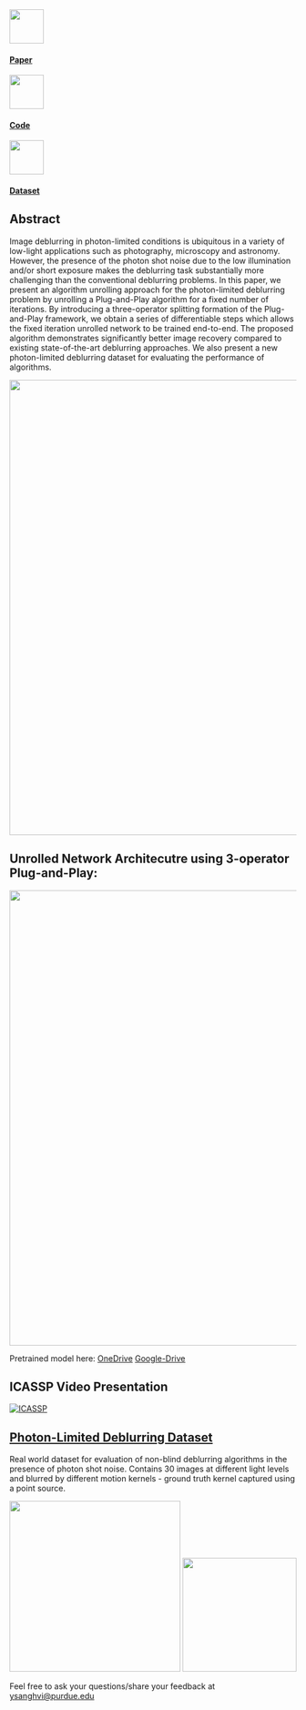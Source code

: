 <!DOCTYPE html>
<html>
<head>
<link rel="stylesheet" href="css/float.css">
</head>
<body>
<div class="row">
      <div class="float-child">
            <a href="https://arxiv.org/pdf/2110.15314.pdf">
          <image src="img/arxiv.png" width="60px">
            <h4><strong>Paper</strong></h4>
          </a>
      </div>
      <div class="float-child">
            <a href="https://github.com/sanghviyashiitb/poisson-deblurring/">
          <image src="img/github.png" width="60px">
              <h4><strong>Code</strong></h4>   
          </a>
      </div>
      <div class="float-child">
      <a href="https://github.com/sanghviiitb/poisson-deblurring/">
            <image src="img/dataset3.jpg" width="60px">
                  <h4><strong>Dataset</strong></h4>
            </a>
      </div>
</div>


            
            
## Abstract
Image deblurring in photon-limited conditions is ubiquitous in a variety of low-light applications such as photography, microscopy and astronomy. However, the presence of the photon shot noise due to the low illumination and/or short exposure makes the deblurring task substantially more challenging than the conventional deblurring problems. In this paper, we present an algorithm unrolling approach for the photon-limited deblurring problem by unrolling a Plug-and-Play algorithm for a fixed number of iterations. By introducing a three-operator splitting formation of the  Plug-and-Play framework, we obtain a series of differentiable steps which allows the fixed iteration unrolled network to be trained end-to-end. The proposed algorithm demonstrates significantly better image recovery compared to existing state-of-the-art deblurring approaches. We also present a new photon-limited deblurring dataset for evaluating the performance of algorithms. 

<img src="https://user-images.githubusercontent.com/20774419/177592703-52f38ad4-1750-4157-841d-b8610173576e.png"  class="center" width="800">

## Unrolled Network Architecutre using 3-operator Plug-and-Play:
<img src="https://user-images.githubusercontent.com/20774419/177593608-9b5ccba2-ca3d-485a-9542-5f08df8e081a.png" width="800">

Pretrained model here: 
      [OneDrive](https://1drv.ms/u/s!AjMYTt_aGQ9-hH2aIaReD3DG_ITF)
      [Google-Drive](https://drive.google.com/file/d/1n2_RkgZ0z9rhS2r4rZ2lr2AZn_B5_vbZ/view?usp=sharing)

## ICASSP Video Presentation
[![ICASSP](http://img.youtube.com/vi/bJHiUKzjaCI/0.jpg)](http://www.youtube.com/watch?v=bJHiUKzjaCI "Non-Blind Photon-Limited Deblurring")

## [Photon-Limited Deblurring Dataset](https://sanghviyashiitb.github.io/poisson-deblurring/)
Real world dataset for evaluation of non-blind deblurring algorithms in the presence of photon shot noise. Contains 30 images at different light levels and blurred by different motion kernels - ground truth kernel captured using a point source.

<img src="docs/imaging_setup.png" width=300/> <img src="docs/imaging_setup.jpg" width=200/>

Feel free to ask your questions/share your feedback at ysanghvi@purdue.edu
            </body>
